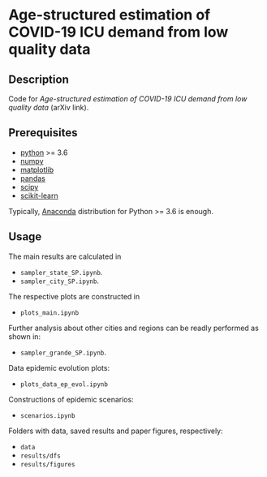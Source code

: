 # Age-structured estimation of COVID-19 ICU demand from low quality data

## Description

Code for *Age-structured estimation of COVID-19 ICU demand from low quality data* (arXiv link).

## Prerequisites
- [python](https://www.python.org/) >= 3.6
- [numpy](https://www.numpy.org/)
- [matplotlib](https://matplotlib.org/)
- [pandas](https://pandas.pydata.org/)
- [scipy](https://www.scipy.org/)
- [scikit-learn](https://scikit-learn.org/stable/)

Typically, [Anaconda](https://www.anaconda.com/distribution/) distribution for Python >= 3.6 is enough. 

## Usage

The main results are calculated in 

- `sampler_state_SP.ipynb`.
- `sampler_city_SP.ipynb`.

The respective plots are constructed in

- `plots_main.ipynb`

Further analysis about other cities and regions can be readly performed as shown in:

- `sampler_grande_SP.ipynb`.

Data epidemic evolution plots:

- `plots_data_ep_evol.ipynb`

Constructions of epidemic scenarios:

- `scenarios.ipynb`


Folders with data, saved results and paper figures, respectively:

- `data`
- `results/dfs`
- `results/figures`


